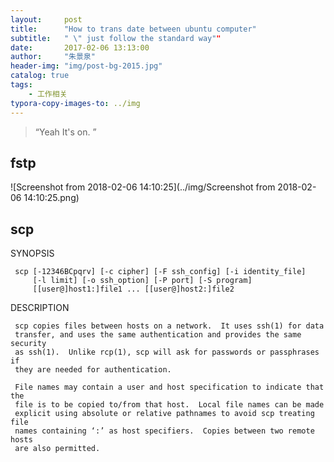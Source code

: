 ```yaml
---
layout:     post
title:      "How to trans date between ubuntu computer"
subtitle:   " \" just follow the standard way""
date:       2017-02-06 13:13:00
author:     "朱景泉"
header-img: "img/post-bg-2015.jpg"
catalog: true
tags:
    - 工作相关
typora-copy-images-to: ../img
---
```


> “Yeah It's on. ”

## fstp

![Screenshot from 2018-02-06 14:10:25](../img/Screenshot from 2018-02-06 14:10:25.png)

## scp

SYNOPSIS

     scp [-12346BCpqrv] [-c cipher] [-F ssh_config] [-i identity_file]
         [-l limit] [-o ssh_option] [-P port] [-S program]
         [[user@]host1:]file1 ... [[user@]host2:]file2
DESCRIPTION

     scp copies files between hosts on a network.  It uses ssh(1) for data
     transfer, and uses the same authentication and provides the same security
     as ssh(1).  Unlike rcp(1), scp will ask for passwords or passphrases if
     they are needed for authentication.
    
     File names may contain a user and host specification to indicate that the
     file is to be copied to/from that host.  Local file names can be made
     explicit using absolute or relative pathnames to avoid scp treating file
     names containing ‘:’ as host specifiers.  Copies between two remote hosts
     are also permitted.